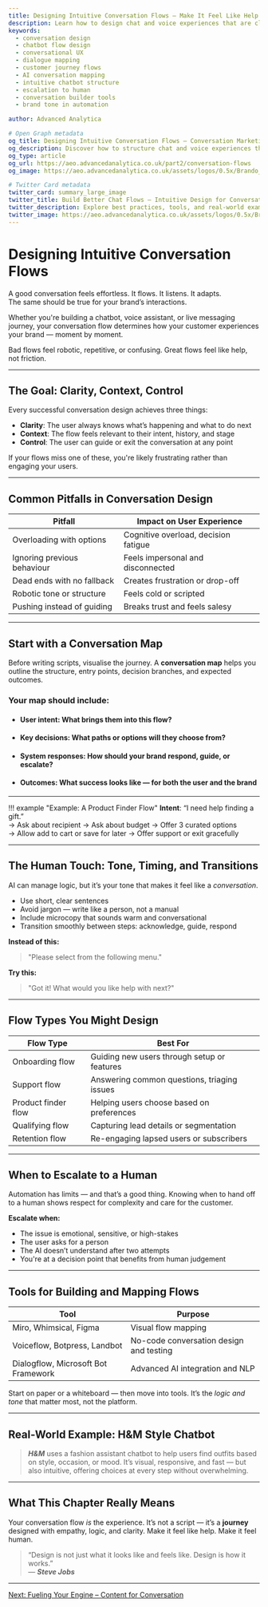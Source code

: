 ```yaml
---
title: Designing Intuitive Conversation Flows – Make It Feel Like Help
description: Learn how to design chat and voice experiences that are clear, contextual, and user-controlled. Discover tools, flow types, and design principles that create truly human conversations.
keywords:
  - conversation design
  - chatbot flow design
  - conversational UX
  - dialogue mapping
  - customer journey flows
  - AI conversation mapping
  - intuitive chatbot structure
  - escalation to human
  - conversation builder tools
  - brand tone in automation

author: Advanced Analytica

# Open Graph metadata
og_title: Designing Intuitive Conversation Flows – Conversation Marketing UX
og_description: Discover how to structure chat and voice experiences that feel natural. Map user journeys, avoid friction, and build flows that guide without pushing.
og_type: article
og_url: https://aeo.advancedanalytica.co.uk/part2/conversation-flows
og_image: https://aeo.advancedanalytica.co.uk/assets/logos/0.5x/Brando_9@0.5x.png

# Twitter Card metadata
twitter_card: summary_large_image
twitter_title: Build Better Chat Flows – Intuitive Design for Conversational UX
twitter_description: Explore best practices, tools, and real-world examples for creating conversation flows that feel helpful — not robotic.
twitter_image: https://aeo.advancedanalytica.co.uk/assets/logos/0.5x/Brando_9@0.5x.png
---
```



# Designing Intuitive Conversation Flows

A good conversation feels effortless. It flows. It listens. It adapts.  
The same should be true for your brand’s interactions.

Whether you're building a chatbot, voice assistant, or live messaging journey, your conversation flow determines how your customer experiences your brand — moment by moment.

Bad flows feel robotic, repetitive, or confusing. Great flows feel like help, not friction.

---

## The Goal: Clarity, Context, Control

Every successful conversation design achieves three things:

- **Clarity**: The user always knows what’s happening and what to do next  
- **Context**: The flow feels relevant to their intent, history, and stage  
- **Control**: The user can guide or exit the conversation at any point

If your flows miss one of these, you're likely frustrating rather than engaging your users.

---

## Common Pitfalls in Conversation Design

| Pitfall                     | Impact on User Experience              |
|-----------------------------|----------------------------------------|
| Overloading with options    | Cognitive overload, decision fatigue   |
| Ignoring previous behaviour | Feels impersonal and disconnected      |
| Dead ends with no fallback  | Creates frustration or drop-off        |
| Robotic tone or structure   | Feels cold or scripted                 |
| Pushing instead of guiding  | Breaks trust and feels salesy          |

---

## Start with a Conversation Map

Before writing scripts, visualise the journey. A **conversation map** helps you outline the structure, entry points, decision branches, and expected outcomes.

### Your map should include:

- #### User intent: What brings them into this flow?  
- #### Key decisions: What paths or options will they choose from?  
- #### System responses: How should your brand respond, guide, or escalate?  
- #### Outcomes: What success looks like — for both the user and the brand

---

!!! example "Example: A Product Finder Flow"
    **Intent**: “I need help finding a gift.”  
    → Ask about recipient → Ask about budget → Offer 3 curated options  
    → Allow add to cart or save for later → Offer support or exit gracefully

---

## The Human Touch: Tone, Timing, and Transitions

AI can manage logic, but it’s your tone that makes it feel like a *conversation*.

- Use short, clear sentences  
- Avoid jargon — write like a person, not a manual  
- Include microcopy that sounds warm and conversational  
- Transition smoothly between steps: acknowledge, guide, respond

**Instead of this:**  
> "Please select from the following menu."

**Try this:**  
> "Got it! What would you like help with next?"

---

## Flow Types You Might Design

| Flow Type               | Best For                                   |
|--------------------------|--------------------------------------------|
| Onboarding flow          | Guiding new users through setup or features|
| Support flow             | Answering common questions, triaging issues|
| Product finder flow      | Helping users choose based on preferences  |
| Qualifying flow          | Capturing lead details or segmentation     |
| Retention flow           | Re-engaging lapsed users or subscribers    |

---

## When to Escalate to a Human

Automation has limits — and that’s a good thing. Knowing when to hand off to a human shows respect for complexity and care for the customer.

**Escalate when:**

- The issue is emotional, sensitive, or high-stakes  
- The user asks for a person  
- The AI doesn’t understand after two attempts  
- You're at a decision point that benefits from human judgement

---

## Tools for Building and Mapping Flows

| Tool                      | Purpose                                 |
|---------------------------|------------------------------------------|
| Miro, Whimsical, Figma    | Visual flow mapping                     |
| Voiceflow, Botpress, Landbot | No-code conversation design and testing |
| Dialogflow, Microsoft Bot Framework | Advanced AI integration and NLP     |

Start on paper or a whiteboard — then move into tools. It’s the *logic and tone* that matter most, not the platform.

---

## Real-World Example: H&M Style Chatbot

> ***H&M*** uses a fashion assistant chatbot to help users find outfits based on style, occasion, or mood. It’s visual, responsive, and fast — but also intuitive, offering choices at every step without overwhelming.

---

## What This Chapter Really Means

Your conversation flow *is* the experience. It’s not a script — it’s a **journey** designed with empathy, logic, and clarity. Make it feel like help. Make it feel human.

> “Design is not just what it looks like and feels like. Design is how it works.”  
> — ***Steve Jobs***

---

[Next: Fueling Your Engine – Content for Conversation](content-for-conversation.md)
